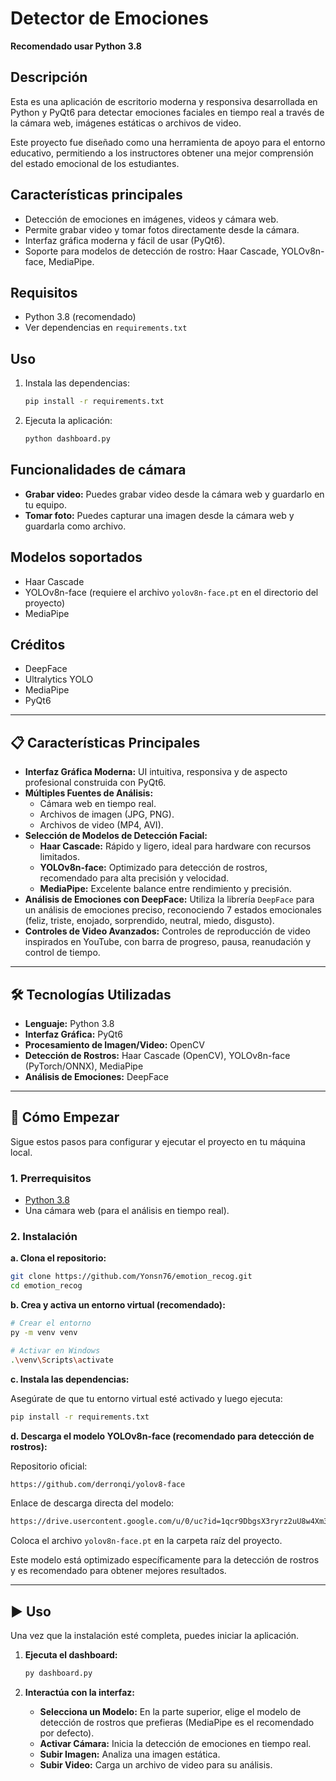 # Detector de Emociones

**Recomendado usar Python 3.8**

## Descripción

Esta es una aplicación de escritorio moderna y responsiva desarrollada en Python y PyQt6 para detectar emociones faciales en tiempo real a través de la cámara web, imágenes estáticas o archivos de video.

Este proyecto fue diseñado como una herramienta de apoyo para el entorno educativo, permitiendo a los instructores obtener una mejor comprensión del estado emocional de los estudiantes.

## Características principales
- Detección de emociones en imágenes, videos y cámara web.
- Permite grabar video y tomar fotos directamente desde la cámara.
- Interfaz gráfica moderna y fácil de usar (PyQt6).
- Soporte para modelos de detección de rostro: Haar Cascade, YOLOv8n-face, MediaPipe.

## Requisitos
- Python 3.8 (recomendado)
- Ver dependencias en `requirements.txt`

## Uso
1. Instala las dependencias:
   ```bash
   pip install -r requirements.txt
   ```
2. Ejecuta la aplicación:
   ```bash
   python dashboard.py
   ```

## Funcionalidades de cámara
- **Grabar video:** Puedes grabar video desde la cámara web y guardarlo en tu equipo.
- **Tomar foto:** Puedes capturar una imagen desde la cámara web y guardarla como archivo.

## Modelos soportados
- Haar Cascade
- YOLOv8n-face (requiere el archivo `yolov8n-face.pt` en el directorio del proyecto)
- MediaPipe

## Créditos
- DeepFace
- Ultralytics YOLO
- MediaPipe
- PyQt6

---

## 📋 Características Principales

*   **Interfaz Gráfica Moderna:** UI intuitiva, responsiva y de aspecto profesional construida con PyQt6.
*   **Múltiples Fuentes de Análisis:**
    *   Cámara web en tiempo real.
    *   Archivos de imagen (JPG, PNG).
    *   Archivos de video (MP4, AVI).
*   **Selección de Modelos de Detección Facial:**
    *   **Haar Cascade:** Rápido y ligero, ideal para hardware con recursos limitados.
    *   **YOLOv8n-face:** Optimizado para detección de rostros, recomendado para alta precisión y velocidad.
    *   **MediaPipe:** Excelente balance entre rendimiento y precisión.
*   **Análisis de Emociones con DeepFace:** Utiliza la librería `DeepFace` para un análisis de emociones preciso, reconociendo 7 estados emocionales (feliz, triste, enojado, sorprendido, neutral, miedo, disgusto).
*   **Controles de Video Avanzados:** Controles de reproducción de video inspirados en YouTube, con barra de progreso, pausa, reanudación y control de tiempo.

---

## 🛠️ Tecnologías Utilizadas

*   **Lenguaje:** Python 3.8
*   **Interfaz Gráfica:** PyQt6
*   **Procesamiento de Imagen/Video:** OpenCV
*   **Detección de Rostros:** Haar Cascade (OpenCV), YOLOv8n-face (PyTorch/ONNX), MediaPipe
*   **Análisis de Emociones:** DeepFace

---

## 🚀 Cómo Empezar

Sigue estos pasos para configurar y ejecutar el proyecto en tu máquina local.

### 1. Prerrequisitos

*   [Python 3.8](https://www.python.org/downloads/release/python-380/)
*   Una cámara web (para el análisis en tiempo real).

### 2. Instalación

**a. Clona el repositorio:**

```bash
git clone https://github.com/Yonsn76/emotion_recog.git
cd emotion_recog
```

**b. Crea y activa un entorno virtual (recomendado):**

```bash
# Crear el entorno
py -m venv venv

# Activar en Windows
.\venv\Scripts\activate
```

**c. Instala las dependencias:**

Asegúrate de que tu entorno virtual esté activado y luego ejecuta:

```bash
pip install -r requirements.txt
```


**d. Descarga el modelo YOLOv8n-face (recomendado para detección de rostros):**

Repositorio oficial:
```bash
https://github.com/derronqi/yolov8-face
```
Enlace de descarga directa del modelo: 
```bash
https://drive.usercontent.google.com/u/0/uc?id=1qcr9DbgsX3ryrz2uU8w4Xm3cOrRywXqb&export=download
```
Coloca el archivo `yolov8n-face.pt` en la carpeta raíz del proyecto.

Este modelo está optimizado específicamente para la detección de rostros y es recomendado para obtener mejores resultados.

---

## ▶️ Uso

Una vez que la instalación esté completa, puedes iniciar la aplicación.

1.  **Ejecuta el dashboard:**

    ```bash
    py dashboard.py
    ```

2.  **Interactúa con la interfaz:**
    *   **Selecciona un Modelo:** En la parte superior, elige el modelo de detección de rostros que prefieras (MediaPipe es el recomendado por defecto).
    *   **Activar Cámara:** Inicia la detección de emociones en tiempo real.
    *   **Subir Imagen:** Analiza una imagen estática.
    *   **Subir Video:** Carga un archivo de video para su análisis.

